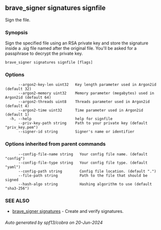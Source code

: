 ## brave_signer signatures signfile

Sign the file.

### Synopsis

Sign the specified file using an RSA private key and store the signature inside a .sig file named after the original file. You'll be asked for a passphrase to decrypt the private key.

```
brave_signer signatures signfile [flags]
```

### Options

```
      --argon2-key-len uint32   Key length parameter used in Argon2id (default 32)
      --argon2-memory uint32    Memory parameter (megabytes) used in Argon2id (default 64)
      --argon2-threads uint8    Threads parameter used in Argon2id (default 4)
      --argon2-time uint32      Time parameter used in Argon2id (default 1)
  -h, --help                    help for signfile
      --priv-key-path string    Path to your private key (default "priv_key.pem")
      --signer-id string        Signer's name or identifier
```

### Options inherited from parent commands

```
      --config-file-name string   Your config file name. (default "config")
      --config-file-type string   Your config file type. (default "yaml")
      --config-path string        Config file location. (default ".")
      --file-path string          Path to the file that should be signed
      --hash-algo string          Hashing algorithm to use (default "sha3-256")
```

### SEE ALSO

* [brave_signer signatures](brave_signer_signatures.md)	 - Create and verify signatures.

###### Auto generated by spf13/cobra on 20-Jun-2024

